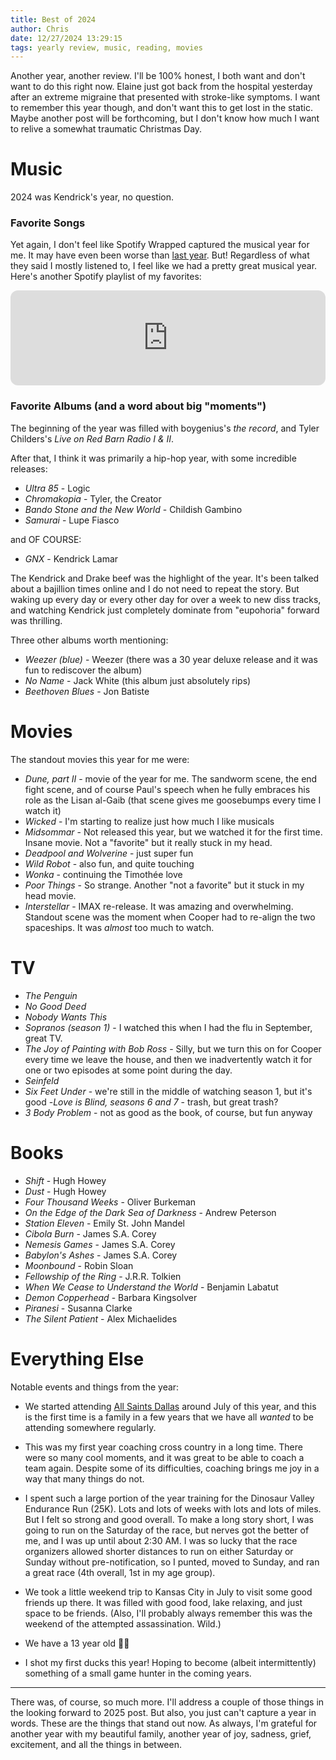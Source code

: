 ```yaml
---
title: Best of 2024
author: Chris
date: 12/27/2024 13:29:15 
tags: yearly review, music, reading, movies
---
```


Another year, another review. I'll be 100% honest, I both want and don't want to do this right now. Elaine just got back from the hospital yesterday after an extreme migraine that presented with stroke-like symptoms. I want to remember this year though, and don't want this to get lost in the static. Maybe another post will be forthcoming, but I don't know how much I want to relive a somewhat traumatic Christmas Day.

# Music

2024 was Kendrick's year, no question.

### Favorite Songs

Yet again, I don't feel like Spotify Wrapped captured the musical year for me. It may have even been worse than [last year](https://cbaca.blog/best-of-2023.html). But! Regardless of what they said I mostly listened to, I feel like we had a pretty great musical year. Here's another Spotify playlist of my favorites:

<iframe style="border-radius:12px" src="https://open.spotify.com/embed/playlist/2ysmC07e9WEr7iYE8hmG00?utm_source=generator" width="100%" height="152" frameBorder="0" allowfullscreen="" allow="autoplay; clipboard-write; encrypted-media; fullscreen; picture-in-picture" loading="lazy"></iframe>


### Favorite Albums (and a word about big "moments")

The beginning of the year was filled with boygenius's *the record*, and Tyler Childers's *Live on Red Barn Radio I & II*. 

After that, I think it was primarily a hip-hop year, with some incredible releases:

- *Ultra 85* - Logic
- *Chromakopia* - Tyler, the Creator
- *Bando Stone and the New World* - Childish Gambino
- *Samurai* - Lupe Fiasco

and OF COURSE:

- *GNX* - Kendrick Lamar

The Kendrick and Drake beef was the highlight of the year. It's been talked about a bajillion times online and I do not need to repeat the story. But waking up every day or every other day for over a week to new diss tracks, and watching Kendrick just completely dominate from "eupohoria" forward was thrilling.

Three other albums worth mentioning:

- *Weezer (blue)* - Weezer (there was a 30 year deluxe release and it was fun to rediscover the album)
- *No Name* - Jack White (this album just absolutely rips)
- *Beethoven Blues* - Jon Batiste

# Movies

The standout movies this year for me were:

- *Dune, part II* - movie of the year for me. The sandworm scene, the end fight scene, and of course Paul's speech when he fully embraces his role as the Lisan al-Gaib (that scene gives me goosebumps every time I watch it)
- *Wicked* - I'm starting to realize just how much I like musicals
- *Midsommar* - Not released this year, but we watched it for the first time. Insane movie. Not a "favorite" but it really stuck in my head.
- *Deadpool and Wolverine* - just super fun
- *Wild Robot* - also fun, and quite touching
- *Wonka* - continuing the Timothée love
- *Poor Things* - So strange. Another "not a favorite" but it stuck in my head movie.
- *Interstellar* - IMAX re-release. It was amazing and overwhelming. Standout scene was the moment when Cooper had to re-align the two spaceships. It was *almost* too much to watch.

# TV

- *The Penguin*
- *No Good Deed*
- *Nobody Wants This*
- *Sopranos (season 1)* - I watched this when I had the flu in September, great TV.
- *The Joy of Painting with Bob Ross* - Silly, but we turn this on for Cooper every time we leave the house, and then we inadvertently watch it for one or two episodes at some point during the day.
- *Seinfeld*
- *Six Feet Under* - we're still in the middle of watching season 1, but it's good
-*Love is Blind, seasons 6 and 7* - trash, but great trash?
- *3 Body Problem* - not as good as the book, of course, but fun anyway

# Books

- *Shift* - Hugh Howey
- *Dust* - Hugh Howey
- *Four Thousand Weeks* - Oliver Burkeman
- *On the Edge of the Dark Sea of Darkness* - Andrew Peterson
- *Station Eleven* - Emily St. John Mandel
- *Cibola Burn* - James S.A. Corey
- *Nemesis Games* - James S.A. Corey
- *Babylon's Ashes* - James S.A. Corey
- *Moonbound* - Robin Sloan
- *Fellowship of the Ring* - J.R.R. Tolkien
- *When We Cease to Understand the World* - Benjamin Labatut
- *Demon Copperhead* - Barbara Kingsolver
- *Piranesi* - Susanna Clarke
- *The Silent Patient* - Alex Michaelides

# Everything Else

Notable events and things from the year:

- We started attending [All Saints Dallas](asd.church) around July of this year, and this is the first time is a family in a few years that we have all *wanted* to be attending somewhere regularly.

- This was my first year coaching cross country in a long time. There were so many cool moments, and it was great to be able to coach a team again. Despite some of its difficulties, coaching brings me joy in a way that many things do not.

- I spent such a large portion of the year training for the Dinosaur Valley Endurance Run (25K). Lots and lots of weeks with lots and lots of miles. But I felt so strong and good overall. To make a long story short, I was going to run on the Saturday of the race, but nerves got the better of me, and I was up until about 2:30 AM. I was so lucky that the race organizers allowed shorter distances to run on either Saturday or Sunday without pre-notification, so I punted, moved to Sunday, and ran a great race (4th overall, 1st in my age group).

- We took a little weekend trip to Kansas City in July to visit some good friends up there. It was filled with good food, lake relaxing, and just space to be friends. (Also, I'll probably always remember this was the weekend of the attempted assassination. Wild.)

- We have a 13 year old 😵‍💫

- I shot my first ducks this year! Hoping to become (albeit intermittently) something of a small game hunter in the coming years.

---

There was, of course, so much more. I'll address a couple of those things in the looking forward to 2025 post. But also, you just can't capture a year in words. These are the things that stand out now. As always, I'm grateful for another year with my beautiful family, another year of joy, sadness, grief, excitement, and all the things in between.
